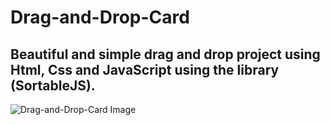 # Drag-and-Drop-Card
## Beautiful and simple drag and drop project using Html, Css and JavaScript using the library (SortableJS).
 <img src="https://repository-images.githubusercontent.com/385241113/cb677f80-e33d-11eb-893a-951818226e30" alt="Drag-and-Drop-Card Image" > 
